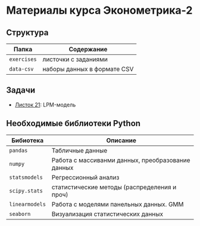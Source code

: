 # Материалы курса Эконометрика-2

## Структура

| Папка | Содержание|
|-|-|
|`exercises`| листочки с заданиями|
|`data-csv`| наборы данных в формате CSV|

## Задачи

- [Листок 21](https://nbviewer.org/github/artamonoff/econometrica/blob/da26ce104c6245ce17710e0a1aa486c30c4ef6e5/econometrica2/exercises/list21-LPM.html): LPM-модель

## Необходимые библиотеки Python

|Бибиотека|Описание|
|-|-|
|`pandas`|Табличные данные|
|`numpy`|Работа с массиванми данных, преобразование данных|
|`statsmodels`|Регрессионный анализ|
|`scipy.stats`|статистические методы (распределения и проч)|
|`linearmodels`|Работа с моделями панельных данных. GMM|
|`seaborn`|Визуализация статистических данных|
